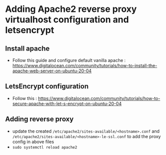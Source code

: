 # Adding Apache2 reverse proxy virtualhost configuration and letsencrypt

## Install apache
 - Follow this guide and configure default vanilla apache : https://www.digitalocean.com/community/tutorials/how-to-install-the-apache-web-server-on-ubuntu-20-04

## LetsEncrypt configuration
- Follow this : https://www.digitalocean.com/community/tutorials/how-to-secure-apache-with-let-s-encrypt-on-ubuntu-20-04

## Adding reverse proxy
- update the created `/etc/apache2/sites-available/<hostname>.conf`  and `/etc/apache2/sites-available/<hostname>-le-ssl.conf` to add the proxy config in above files
- `sudo systemctl reload apache2`
